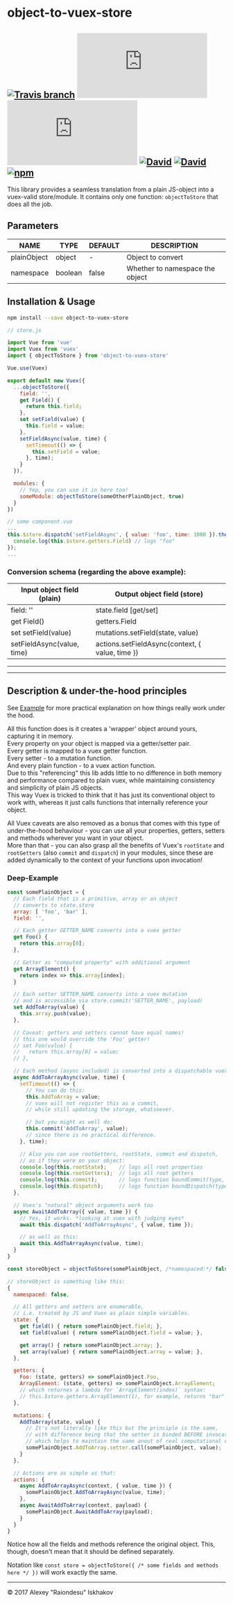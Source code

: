 # object-to-vuex-store
## [![Travis branch](https://img.shields.io/travis/Raiondesu/object-to-vuex-store/master.svg?style=flat-square)](https://travis-ci.org/Raiondesu/object-to-vuex-store) ![size](https://badges.herokuapp.com/size/npm/object-to-vuex-store@latest/dist/index.js?style=flat-square) ![size](https://badges.herokuapp.com/size/npm/object-to-vuex-store@latest/dist/index.js?style=flat-square&gzip=true) [![David](https://img.shields.io/david/raiondesu/object-to-vuex-store.svg?style=flat-square)]() [![David](https://img.shields.io/david/dev/raiondesu/object-to-vuex-store.svg?style=flat-square)]() [![npm](https://img.shields.io/npm/dt/object-to-vuex-store.svg?style=flat-square)](http://npmjs.com/package/object-to-vuex-store)

This library provides a seamless translation from a plain JS-object into a vuex-valid store/module.
It contains only one function: `objectToStore` that does all the job.

## Parameters

NAME        |  TYPE    |  DEFAULT  | DESCRIPTION
----------- | ------   | --------- | -----------
plainObject | object   |     -     | Object to convert
namespace   | boolean  |   false   | Whether to namespace the object

## Installation & Usage

```bash
npm install --save object-to-vuex-store
```
```js
// store.js

import Vue from 'vue'
import Vuex from 'vuex'
import { objectToStore } from 'object-to-vuex-store'

Vue.use(Vuex)

export default new Vuex({
  ...objectToStore({
    field: '',
    get Field() {
      return this.field;
    },
    set setField(value) {
      this.field = value;
    },
    setFieldAsync(value, time) {
      setTimeout(() => {
        this.setField = value;
      }, time);
    }
  }),

  modules: {
    // Yep, you can use it in here too!
    someModule: objectToStore(someOtherPlainObject, true)
  }
})
```
```js
// some component.vue
...
this.$store.dispatch('setFieldAsync', { value: 'foo', time: 1000 }).then(() => {
  console.log(this.$store.getters.Field) // logs "foo"
});
...

```

### Conversion schema (regarding the above example):
Input object field (plain) | Output object field (store)
---------------------------|---------------
field: ''                  | state.field  [get/set]  
get Field()                | getters.Field  
set setField(value)        | mutations.setField(state, value)  
setFieldAsync(value, time) | actions.setFieldAsync(context, { value, time })  

-------------------------
-------------------------

## Description & under-the-hood principles

See [Example](#deep-example) for more practical explanation on how things really work under the hood.

All this function does is it creates a 'wrapper' object around yours, capturing it in memory.  
Every property on your object is mapped via a getter/setter pair.  
Every getter is mapped to a vuex getter function.  
Every setter - to a mutation function.  
And every plain function - to a vuex action function.  
Due to this "referencing" this lib adds little to no difference in both memory and performance compared to plain vuex,
while maintaining consistency and simplicity of plain JS objects.  
This way Vuex is tricked to think that it has just its conventional object to work with,
whereas it just calls functions that internally reference your object.

All Vuex caveats are also removed as a bonus that comes with this type of under-the-hood behaviour - you can use all your properties, getters, setters and methods wherever you want in your object.  
More than that - you can also grasp all the benefits of Vuex's `rootState` and `rootGetters` (also `commit` and `dispatch`) in your modules, since these are added dynamically to the context of your functions upon invocation!

### Deep-Example

```js
const somePlainObject = {
  // Each field that is a primitive, array or an object
  // converts to state.store
  array: [ 'foo', 'bar' ],
  field: '',

  // Each getter GETTER_NAME converts into a vuex getter
  get Foo() {
    return this.array[0];
  },

  // Getter as "computed property" with additional argument
  get ArrayElement() {
    return index => this.array[index];
  }

  // Each setter SETTER_NAME converts into a vuex mutation
  // and is accessible via store.commit('SETTER_NAME', payload)
  set AddToArray(value) {
    this.array.push(value);
  },

  // Caveat: getters and setters cannot have equal names!
  // this one would override the 'Foo' getter!
  // set Foo(value) {
  //   return this.array[0] = value;
  // },

  // Each method (async included) is converted into a dispatchable vuex action.
  async AddToArrayAsync(value, time) {
    setTimeout(() => {
      // You can do this:
      this.AddToArray = value;
      // vuex will not register this as a commit,
      // while still updating the storage, whatsoever.

      // but you might as well do:
      this.commit('AddToArray', value);
      // since there is no practical difference.
    }, time);

    // Also you can use rootGetters, rootState, commit and dispatch,
    // as if they were on your object:
    console.log(this.rootState);    // logs all root properties
    console.log(this.rootGetters);  // logs all root getters
    console.log(this.commit);       // logs function boundCommit(type, payload) {}
    console.log(this.dispatch);     // logs function boundDispatch(type, payload) {}
  },

  // Vuex's "natural" object arguments work too
  async AwaitAddToArray({ value, time }) {
    // Yes, it works. *looking at vuex with judging eyes*
    await this.dispatch('AddToArrayAsync', { value, time });

    // as well as this:
    await this.AddToArrayAsync(value, time);
  }
}

```

```js
const storeObject = objectToStore(somePlainObject, /*namespaced:*/ false);

// storeObject is something like this:
{
  namespaced: false,

  // All getters and setters are enumerable,
  // i.e. treated by JS and Vuex as plain simple variables.
  state: {
    get field() { return somePlainObject.field; },
    set field(value) { return somePlainObject.field = value; },

    get array() { return somePlainObject.array; },
    set array(value) { return somePlainObject.array = value; },
  },

  getters: {
    Foo: (state, getters) => somePlainObject.Foo,
    ArrayElement: (state, getters) => somePlainObject.ArrayElement;
    // which returnes a lambda for `ArrayElement(index)` syntax:
    // this.$store.getters.ArrayElement(1), for example, returns "bar"
  },

  mutations: {
    AddToArray(state, value) {
      // It's not literally like this but the principle is the same,
      // with difference being that the setter is binded BEFORE invocation
      // which helps to maintain the same anout of real computational operations.
      somePlainObject.AddToArray.setter.call(somePlainObject, value);
    }
  },

  // Actions are as simple as that:
  actions: {
    async AddToArrayAsync(context, { value, time }) {
      somePlainObject.AddToArrayAsync(value, time);
    },
    async AwaitAddToArray(context, payload) {
      somePlainObject.AwaitAddToArray(payload);
    }
  }
}
```

Notice how all the fields and methods reference the original object.
This, though, doesn't mean that it should be defined separately.

Notation like
`const store = objectToStore({ /* some fields and methods here */ })`
will work exactly the same.

-----

© 2017 Alexey "Raiondesu" Iskhakov
